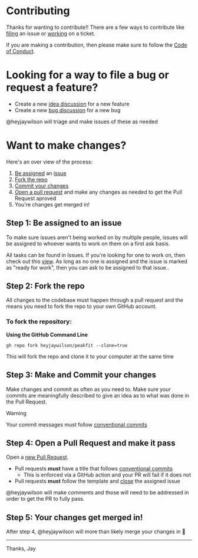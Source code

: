 # Contributing

Thanks for wanting to contribute!! There are a few ways to contribute like [filing](#looking-for-a-way-to-file-a-bug-or-request-a-feature) an issue or [working](#want-to-make-changes) on a ticket.

If you are making a contribution, then please make sure to follow the [Code of Conduct](./CODE_OF_CONDUCT.md).

# Looking for a way to file a bug or request a feature?

- Create a new [idea discussion](https://github.com/heyjaywilson/peakfit/discussions/new?category=ideas) for a new feature
- Create a new [bug discussion](https://github.com/heyjaywilson/peakfit/discussions/new?category=bugs) for a new bug

@heyjaywilson will triage and make issues of these as needed

# Want to make changes?

Here's an over view of the process:

1. [Be assigned](#step-1-be-assigned-to-an-issue) an [issue](https://github.com/heyjaywilson/peakfit/issues)
2. [Fork the repo](#step-2-fork-the-repo)
3. [Commit your changes](#step-3-make-and-commit-your-changes)
4. [Open a pull request](#step-4-open-a-pull-request-and-make-it-pass) and make any changes as needed to get the Pull Request aproved
5. You're changes get merged in!

## Step 1: Be assigned to an issue

To make sure issues aren't being worked on by multiple people, issues will be assigned to whoever wants to work on them on a first ask basis.

All tasks can be found in Issues. If you're looking for one to work on, then check out this [view](https://github.com/heyjaywilson/peakfit/issues?q=is:open+label:%22ready+for+work%22+no:assignee). As long as no one is assigned and the issue is marked as "ready for work", then you can ask to be assigned to that issue..

## Step 2: Fork the repo

All changes to the codebase must happen through a pull request and the means you need to fork the repo to your own GitHub account.

### To fork the repository:

**Using the GitHub Command Line**

`gh repo fork heyjaywilson/peakfit --clone=true`

This will fork the repo and clone it to your computer at the same time

## Step 3: Make and Commit your changes

Make changes and commit as often as you need to. Make sure your commits are meaningfully described to give an idea as to what was done in the Pull Request.

> [!WARNING]
> Your commit messages must follow [conventional commits](https://www.conventionalcommits.org/en/v1.0.0/)

## Step 4: Open a Pull Request and make it pass

Open a [new Pull Request](https://github.com/heyjaywilson/blueprint-app/compare).

- Pull requests **must** have a title that follows [conventional commits](https://www.conventionalcommits.org/)
  - This is enforced via a GitHub action and your PR will fail if it does not
- Pull requests **must** follow the template and [close](https://github.blog/2013-05-14-closing-issues-via-pull-requests/) the assigned issue

@heyjaywilson will make comments and those will need to be addressed in order to get the PR to fully pass.

## Step 5: Your changes get merged in!

After step 4, @heyjaywilson will more than likely merge your changes in 🎉

---

Thanks,
Jay